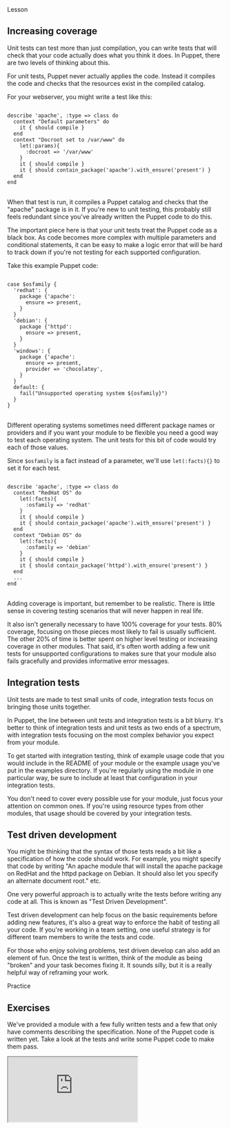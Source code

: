 
<!--
This is the template for the self-paced courses.
Put your content in between the comments that mark
out the different sections.  Text should be written
in markdown.
-->


<link rel="stylesheet" href="/static/selfpaced/selfpaced.css" />

<script defer="" src="//code.jquery.com/jquery-1.11.2.js"></script>

<script defer="" src="https://try.puppet.com/js/selfpaced.js"></script>

<div markdown="1" id="lesson">

<div markdown="1" id="instructions">

<div markdown="1" class="instruction-header">
<i class="fa fa-graduation-cap"></i>
Lesson
</div>
<div markdown="1" class="instruction-content">

<!-- Primary Text of the lesson -->
<!-------------------------------->

## Increasing coverage

Unit tests can test more than just compilation, you can write tests that will check that your code actually does what you think it does. In Puppet, there are two levels of thinking about this.

For unit tests, Puppet never actually applies the code. Instead it compiles the code and checks that the resources exist in the compiled catalog. 

For your webserver, you might write a test like this:

<pre>
<code>
describe 'apache', :type => class do
  context "Default parameters" do
    it { should compile }
  end
  context "Docroot set to /var/www" do
    let(:params){
      :docroot => '/var/www'
    }
    it { should compile }
    it { should contain_package('apache').with_ensure('present') }
  end
end
</code>
</pre>

When that test is run, it compiles a Puppet catalog and checks that the "apache" package is in it. If you're new to unit testing, this probably still feels redundant since you've already written the Puppet code to do this.

The important piece here is that your unit tests treat the Puppet code as a black box. As code becomes more complex with multiple parameters and conditional statements, it can be easy to make a logic error that will be hard to track down if you're not testing for each supported configuration.

Take this example Puppet code:

<pre>
<code>
case $osfamily {
  'redhat': {
    package {'apache':
      ensure => present,
    }
  }
  'debian': {
    package {'httpd':
      ensure => present,
    }
  }
  'windows': {
    package {'apache':
      ensure => present,
      provider => 'chocolatey',
    }  
  }
  default: {
    fail("Unsupported operating system ${osfamily}")
  }
}
</code>
</pre>

Different operating systems sometimes need different package names or providers and if you want your module to be flexible you need a good way to test each operating system. The unit tests for this bit of code would try each of those values.

Since `$osfamily` is a fact instead of a parameter, we'll use `let(:facts){}` to set it for each test.

<pre>
<code>
describe 'apache', :type => class do
  context "RedHat OS" do
    let(:facts){
      :osfamily => 'redhat'
    }
    it { should compile }
    it { should contain_package('apache').with_ensure('present') }
  end
  context "Debian OS" do
    let(:facts){
      :osfamily => 'debian'
    }
    it { should compile }
    it { should contain_package('httpd').with_ensure('present') }
  end
  ...
end
</code>
</pre>

Adding coverage is important, but remember to be realistic. There is little sense in covering testing scenarios that will never happen in real life.

It also isn't generally necessary to have 100% coverage for your tests. 80% coverage, focusing on those pieces most likely to fail is usually sufficient. The other 20% of time is better spent on higher level testing or increasing coverage in other modules. That said, it's often worth adding a few unit tests for unsupported configurations to makes sure that your module also fails gracefully and provides informative error messages.

## Integration tests

Unit tests are made to test small units of code, integration tests focus on bringing those units together.

In Puppet, the line between unit tests and integration tests is a bit blurry. It's better to think of integration tests and unit tests as two ends of a spectrum, with integration tests focusing on the most complex behavior you expect from your module.

To get started with integration testing, think of example usage code that you would include in the README of your module or the example usage you've put in the examples directory. If you're regularly using the module in one particular way, be sure to include at least that configuration in your integration tests. 

You don't need to cover every possible use for your module, just focus your attention on common ones. If you're using resource types from other modules, that usage should be covered by your integration tests.

## Test driven development

You might be thinking that the syntax of those tests reads a bit like a specification of how the code should work. For example, you might specify that code by writing "An apache module that will install the apache package on RedHat and the httpd package on Debian. It should also let you specify an alternate document root." etc.

One very powerful approach is to actually write the tests before writing any code at all. This is known as "Test Driven Development".

Test driven development can help focus on the basic requirements before adding new features, it's also a great way to enforce the habit of testing all your code. If you're working in a team setting, one useful strategy is for different team members to write the tests and code.

For those who enjoy solving problems, test driven develop can also add an element of fun. Once the test is written, think of the module as being "broken" and your task becomes fixing it. It sounds silly, but it is a really helpful way of reframing your work.

<!-- End of primary test of the lesson -->

</div>
<div markdown="1" class="instruction-header">
<i class="fa fa-desktop"></i>
Practice
</div>

<div markdown="1" class="instruction-content">

<!-- High level description of the exercise. -->
<!-------------------------------------------->

## Exercises

We've provided a module with a few fully written tests and a few that only have comments describing the specification. None of the Puppet code is written yet. Take a look at the tests and write some Puppet code to make them pass.


<!-- End of high level description. -->


</div>

</div>

<div markdown="1" id="terminal">
<iframe id="try" src="https://try.puppet.com/sandbox/?course=testing" name="terminal"></iframe>
</div>
</div>
